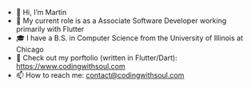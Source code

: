- 👋 Hi, I’m Martin
- 💼 My current role is as a Associate Software Developer working primarily with Flutter
- 🎓 I have a B.S. in Computer Science from the University of Illinois at Chicago
- 🌱 Check out my porftolio (written in Flutter/Dart): https://www.codingwithsoul.com
- 📫 How to reach me: 
    contact@codingwithsoul.com
